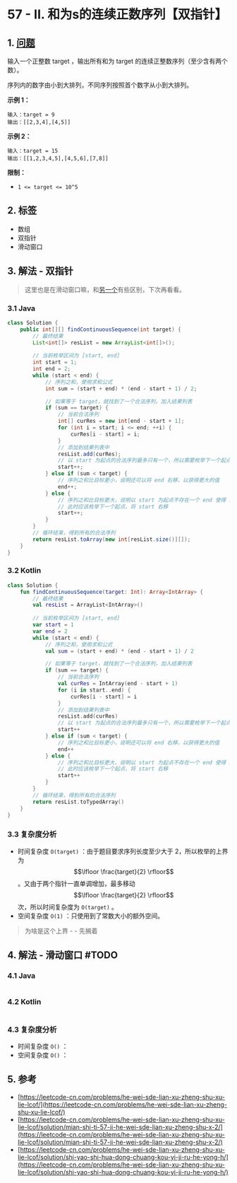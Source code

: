 # 57 - II. 和为s的连续正数序列【双指针】

## 1. [问题](https://leetcode-cn.com/problems/he-wei-sde-lian-xu-zheng-shu-xu-lie-lcof/)

输入一个正整数 target ，输出所有和为 target 的连续正整数序列（至少含有两个数）。

序列内的数字由小到大排列，不同序列按照首个数字从小到大排列。

**示例 1：**

```
输入：target = 9
输出：[[2,3,4],[4,5]]
```

**示例 2：**

```
输入：target = 15
输出：[[1,2,3,4,5],[4,5,6],[7,8]]
```

**限制：**

* `1 <= target <= 10^5`

## 2. 标签

* 数组
* 双指针
* 滑动窗口

## 3. 解法 - 双指针

> 这里也是在滑动窗口嘛，和[另一个](https://leetcode-cn.com/problems/he-wei-sde-lian-xu-zheng-shu-xu-lie-lcof/solution/shi-yao-shi-hua-dong-chuang-kou-yi-ji-ru-he-yong-h/)有些区别，下次再看看。

### 3.1 Java

```java
class Solution {
    public int[][] findContinuousSequence(int target) {
        // 最终结果
        List<int[]> resList = new ArrayList<int[]>();
        
        // 当前枚举区间为 [start, end]
        int start = 1;
        int end = 2;
        while (start < end) {
            // 序列之和，使用求和公式
            int sum = (start + end) * (end - start + 1) / 2;

            // 如果等于 target，就找到了一个合法序列，加入结果列表
            if (sum == target) {
                // 当前合法序列
                int[] curRes = new int[end - start + 1];
                for (int i = start; i <= end; ++i) {
                    curRes[i - start] = i;
                }
                // 添加到结果列表中
                resList.add(curRes);
                // 以 start 为起点的合法序列最多只有一个，所以需要枚举下一个起点，将 start 右移
                start++;
            } else if (sum < target) {
                // 序列之和比目标更小，说明还可以将 end 右移，以获得更大的值
                end++;
            } else {
                // 序列之和比目标更大，说明以 start 为起点不存在一个 end 使得 sum = target
                // 此时应该枚举下一个起点，将 start 右移
                start++;
            }
        }
        // 循环结束，得到所有的合法序列
        return resList.toArray(new int[resList.size()][]);
    }
}
```

### 3.2 Kotlin

```kotlin
class Solution {
    fun findContinuousSequence(target: Int): Array<IntArray> {
        // 最终结果
        val resList = ArrayList<IntArray>()
        
        // 当前枚举区间为 [start, end]
        var start = 1
        var end = 2
        while (start < end) {
            // 序列之和，使用求和公式
            val sum = (start + end) * (end - start + 1) / 2

            // 如果等于 target，就找到了一个合法序列，加入结果列表
            if (sum == target) {
                // 当前合法序列
                val curRes = IntArray(end - start + 1)
                for (i in start..end) {
                    curRes[i - start] = i
                }
                // 添加到结果列表中
                resList.add(curRes)
                // 以 start 为起点的合法序列最多只有一个，所以需要枚举下一个起点，将 start 右移
                start++
            } else if (sum < target) {
                // 序列之和比目标更小，说明还可以将 end 右移，以获得更大的值
                end++
            } else {
                // 序列之和比目标更大，说明以 start 为起点不存在一个 end 使得 sum = target
                // 此时应该枚举下一个起点，将 start 右移
                start++
            }
        }
        // 循环结束，得到所有的合法序列
        return resList.toTypedArray()
    }
}
```

### 3.3 复杂度分析

* 时间复杂度 `O(target)` ：由于题目要求序列长度至少大于 2，所以枚举的上界为 $$\lfloor \frac{target}{2} \rfloor$$ 。又由于两个指针一直单调增加，最多移动 $$\lfloor \frac{target}{2} \rfloor$$ 次，所以时间复杂度为 `O(target)` 。
* 空间复杂度 `O(1)` ：只使用到了常数大小的额外空间。

> 为啥是这个上界 - - 先搁着

## 4. 解法 - 滑动窗口 #TODO

### 4.1 Java

```java
```

### 4.2 Kotlin

```kotlin
```

### 4.3 复杂度分析

* 时间复杂度 `O()` ：
* 空间复杂度 `O()` ：

## 5. 参考

* [https://leetcode-cn.com/problems/he-wei-sde-lian-xu-zheng-shu-xu-lie-lcof/](https://leetcode-cn.com/problems/he-wei-sde-lian-xu-zheng-shu-xu-lie-lcof/)
* [https://leetcode-cn.com/problems/he-wei-sde-lian-xu-zheng-shu-xu-lie-lcof/solution/mian-shi-ti-57-ii-he-wei-sde-lian-xu-zheng-shu-x-2/](https://leetcode-cn.com/problems/he-wei-sde-lian-xu-zheng-shu-xu-lie-lcof/solution/mian-shi-ti-57-ii-he-wei-sde-lian-xu-zheng-shu-x-2/)
* [https://leetcode-cn.com/problems/he-wei-sde-lian-xu-zheng-shu-xu-lie-lcof/solution/shi-yao-shi-hua-dong-chuang-kou-yi-ji-ru-he-yong-h/](https://leetcode-cn.com/problems/he-wei-sde-lian-xu-zheng-shu-xu-lie-lcof/solution/shi-yao-shi-hua-dong-chuang-kou-yi-ji-ru-he-yong-h/)
